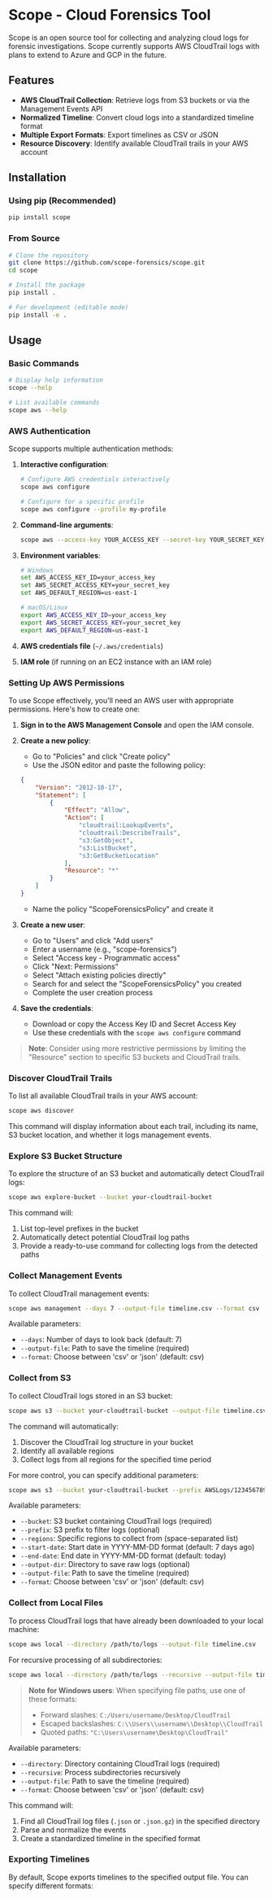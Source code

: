 # Scope - Cloud Forensics Tool

Scope is an open source tool for collecting and analyzing cloud logs for forensic investigations. Scope currently supports AWS CloudTrail logs with plans to extend to Azure and GCP in the future.

## Features

- **AWS CloudTrail Collection**: Retrieve logs from S3 buckets or via the Management Events API
- **Normalized Timeline**: Convert cloud logs into a standardized timeline format
- **Multiple Export Formats**: Export timelines as CSV or JSON
- **Resource Discovery**: Identify available CloudTrail trails in your AWS account

## Installation

### Using pip (Recommended)

```bash
pip install scope
```

### From Source

```bash
# Clone the repository
git clone https://github.com/scope-forensics/scope.git
cd scope

# Install the package
pip install .

# For development (editable mode)
pip install -e .
```

## Usage

### Basic Commands

```bash
# Display help information
scope --help

# List available commands
scope aws --help
```

### AWS Authentication

Scope supports multiple authentication methods:

1. **Interactive configuration**:
   ```bash
   # Configure AWS credentials interactively
   scope aws configure
   
   # Configure for a specific profile
   scope aws configure --profile my-profile
   ```

2. **Command-line arguments**:
   ```bash
   scope aws --access-key YOUR_ACCESS_KEY --secret-key YOUR_SECRET_KEY --region us-east-1 discover
   ```

3. **Environment variables**:
   ```bash
   # Windows
   set AWS_ACCESS_KEY_ID=your_access_key
   set AWS_SECRET_ACCESS_KEY=your_secret_key
   set AWS_DEFAULT_REGION=us-east-1
   
   # macOS/Linux
   export AWS_ACCESS_KEY_ID=your_access_key
   export AWS_SECRET_ACCESS_KEY=your_secret_key
   export AWS_DEFAULT_REGION=us-east-1
   ```

4. **AWS credentials file** (`~/.aws/credentials`)
5. **IAM role** (if running on an EC2 instance with an IAM role)

### Setting Up AWS Permissions

To use Scope effectively, you'll need an AWS user with appropriate permissions. Here's how to create one:

1. **Sign in to the AWS Management Console** and open the IAM console.

2. **Create a new policy**:
   - Go to "Policies" and click "Create policy"
   - Use the JSON editor and paste the following policy:
   ```json
   {
       "Version": "2012-10-17",
       "Statement": [
           {
               "Effect": "Allow",
               "Action": [
                   "cloudtrail:LookupEvents",
                   "cloudtrail:DescribeTrails",
                   "s3:GetObject",
                   "s3:ListBucket",
                   "s3:GetBucketLocation"
               ],
               "Resource": "*"
           }
       ]
   }
   ```
   - Name the policy "ScopeForensicsPolicy" and create it

3. **Create a new user**:
   - Go to "Users" and click "Add users"
   - Enter a username (e.g., "scope-forensics")
   - Select "Access key - Programmatic access"
   - Click "Next: Permissions"
   - Select "Attach existing policies directly"
   - Search for and select the "ScopeForensicsPolicy" you created
   - Complete the user creation process

4. **Save the credentials**:
   - Download or copy the Access Key ID and Secret Access Key
   - Use these credentials with the `scope aws configure` command

> **Note**: Consider using more restrictive permissions by limiting the "Resource" section to specific S3 buckets and CloudTrail trails.

### Discover CloudTrail Trails

To list all available CloudTrail trails in your AWS account:

```bash
scope aws discover
```

This command will display information about each trail, including its name, S3 bucket location, and whether it logs management events.

### Explore S3 Bucket Structure

To explore the structure of an S3 bucket and automatically detect CloudTrail logs:

```bash
scope aws explore-bucket --bucket your-cloudtrail-bucket
```

This command will:
1. List top-level prefixes in the bucket
2. Automatically detect potential CloudTrail log paths
3. Provide a ready-to-use command for collecting logs from the detected paths

### Collect Management Events

To collect CloudTrail management events:

```bash
scope aws management --days 7 --output-file timeline.csv --format csv
```

Available parameters:
- `--days`: Number of days to look back (default: 7)
- `--output-file`: Path to save the timeline (required)
- `--format`: Choose between 'csv' or 'json' (default: csv)

### Collect from S3

To collect CloudTrail logs stored in an S3 bucket:

```bash
scope aws s3 --bucket your-cloudtrail-bucket --output-file timeline.csv
```

The command will automatically:
1. Discover the CloudTrail log structure in your bucket
2. Identify all available regions
3. Collect logs from all regions for the specified time period

For more control, you can specify additional parameters:

```bash
scope aws s3 --bucket your-cloudtrail-bucket --prefix AWSLogs/123456789012/CloudTrail/ --regions us-east-1 us-west-2 --start-date 2023-04-15 --end-date 2023-04-22 --output-dir ./raw_logs --output-file timeline.csv --format json
```

Available parameters:
- `--bucket`: S3 bucket containing CloudTrail logs (required)
- `--prefix`: S3 prefix to filter logs (optional)
- `--regions`: Specific regions to collect from (space-separated list)
- `--start-date`: Start date in YYYY-MM-DD format (default: 7 days ago)
- `--end-date`: End date in YYYY-MM-DD format (default: today)
- `--output-dir`: Directory to save raw logs (optional)
- `--output-file`: Path to save the timeline (required)
- `--format`: Choose between 'csv' or 'json' (default: csv)

### Collect from Local Files

To process CloudTrail logs that have already been downloaded to your local machine:

```bash
scope aws local --directory /path/to/logs --output-file timeline.csv
```

For recursive processing of all subdirectories:

```bash
scope aws local --directory /path/to/logs --recursive --output-file timeline.csv --format json
```

> **Note for Windows users**: When specifying file paths, use one of these formats:
> - Forward slashes: `C:/Users/username/Desktop/CloudTrail`
> - Escaped backslashes: `C:\\Users\\username\\Desktop\\CloudTrail`
> - Quoted paths: `"C:\Users\username\Desktop\CloudTrail"`

Available parameters:
- `--directory`: Directory containing CloudTrail logs (required)
- `--recursive`: Process subdirectories recursively
- `--output-file`: Path to save the timeline (required)
- `--format`: Choose between 'csv' or 'json' (default: csv)

This command will:
1. Find all CloudTrail log files (`.json` or `.json.gz`) in the specified directory
2. Parse and normalize the events
3. Create a standardized timeline in the specified format

### Exporting Timelines

By default, Scope exports timelines to the specified output file. You can specify different formats:

```